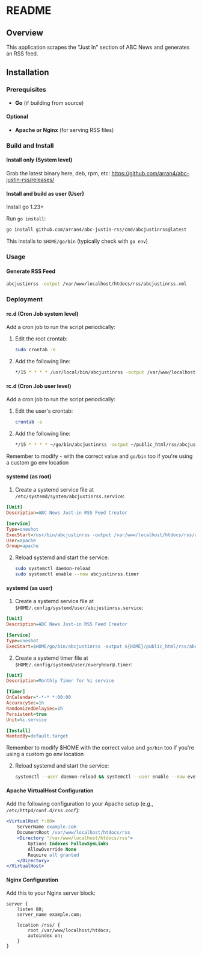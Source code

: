 # README

## Overview
This application scrapes the "Just In" section of ABC News and generates an RSS feed. 

## Installation

### Prerequisites
- **Go** (if building from source)

#### Optional
- **Apache or Nginx** (for serving RSS files)

### Build and Install

#### Install only (System level)

Grab the latest binary here, deb, rpm, etc: https://github.com/arran4/abc-justin-rss/releases/

#### Install and build as user (User)

Install go 1.23+

Run `go install`:
```bash
go install github.com/arran4/abc-justin-rss/cmd/abcjustinrss@latest
```

This installs to `$HOME/go/bin` (typically check with `go env`)

### Usage
#### Generate RSS Feed
```bash
abcjustinrss -output /var/www/localhost/htdocs/rss/abcjustinrss.xml
```

### Deployment

#### rc.d (Cron Job system level)
Add a cron job to run the script periodically:
1. Edit the root crontab:
   ```bash
   sudo crontab -e
   ```
2. Add the following line:
   ```bash
   */15 * * * * /usr/local/bin/abcjustinrss -output /var/www/localhost/htdocs/rss/abcjustinrss.xml
   ```

#### rc.d (Cron Job user level)
Add a cron job to run the script periodically:
1. Edit the user's crontab:
   ```bash
   crontab -e
   ```
2. Add the following line:
   ```bash
   */15 * * * * ~/go/bin/abcjustinrss -output ~/public_html/rss/abcjustinrss.xml
   ```

Remember to modify `~` with the correct value and `go/bin` too if you're using a custom go env location

#### systemd (as root)
1. Create a systemd service file at `/etc/systemd/system/abcjustinrss.service`:
```ini
[Unit]
Description=ABC News Just-in RSS Feed Creator

[Service]
Type=oneshot
ExecStart=/usr/bin/abcjustinrss -output /var/www/localhost/htdocs/rss/abcjustinrss.xml
User=apache
Group=apache
```
2. Reload systemd and start the service:
   ```bash
   sudo systemctl daemon-reload
   sudo systemctl enable --now abcjustinrss.timer
   ```

#### systemd (as user)
1. Create a systemd service file at `$HOME/.config/systemd/user/abcjustinrss.service`:
```ini
[Unit]
Description=ABC News Just-in RSS Feed Creator

[Service]
Type=oneshot
ExecStart=$HOME/go/bin/abcjustinrss -output ${HOME}/public_html/rss/abcjustinrss.xml
```

2. Create a systemd timer file at `$HOME/.config/systemd/user/everyhour@.timer`:

```ini
[Unit]
Description=Monthly Timer for %i service

[Timer]
OnCalendar=*-*-* *:00:00
AccuracySec=1h
RandomizedDelaySec=1h
Persistent=true
Unit=%i.service

[Install]
WantedBy=default.target
```

Remember to modify $HOME with the correct value and `go/bin` too if you're using a custom go env location

2. Reload systemd and start the service:
   ```bash
   systemctl --user daemon-reload && systemctl --user enable --now everyhour@abcjustinrss.timer
   ```

#### Apache VirtualHost Configuration
Add the following configuration to your Apache setup (e.g., `/etc/httpd/conf.d/rss.conf`):
```apache
<VirtualHost *:80>
    ServerName example.com
    DocumentRoot /var/www/localhost/htdocs/rss
    <Directory "/var/www/localhost/htdocs/rss">
        Options Indexes FollowSymLinks
        AllowOverride None
        Require all granted
    </Directory>
</VirtualHost>
```

#### Nginx Configuration
Add this to your Nginx server block:
```nginx
server {
    listen 80;
    server_name example.com;

    location /rss/ {
        root /var/www/localhost/htdocs;
        autoindex on;
    }
}
```

